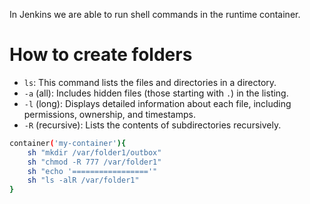 In Jenkins we are able to run shell commands in the runtime container.

# How to create folders

- `ls`: This command lists the files and directories in a directory.
- `-a` (all): Includes hidden files (those starting with `.`) in the listing.
- `-l` (long): Displays detailed information about each file, including permissions, ownership, and timestamps.
- `-R` (recursive): Lists the contents of subdirectories recursively.

``` sh
container('my-container'){
	sh "mkdir /var/folder1/outbox"
	sh "chmod -R 777 /var/folder1"
	sh "echo '================='"
	sh "ls -alR /var/folder1"
}
```

